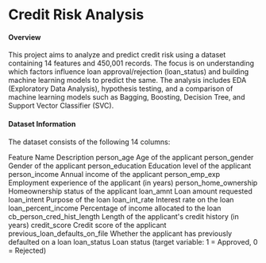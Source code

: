 # Credit Risk Analysis
#### Overview
This project aims to analyze and predict credit risk using a dataset containing 14 features and 450,001 records. The focus is on understanding which factors influence loan approval/rejection (loan_status) and building machine learning models to predict the same. The analysis includes EDA (Exploratory Data Analysis), hypothesis testing, and a comparison of machine learning models such as Bagging, Boosting, Decision Tree, and Support Vector Classifier (SVC).

#### Dataset Information
The dataset consists of the following 14 columns:

Feature Name	Description
person_age	Age of the applicant
person_gender	Gender of the applicant
person_education	Education level of the applicant
person_income	Annual income of the applicant
person_emp_exp	Employment experience of the applicant (in years)
person_home_ownership	Homeownership status of the applicant
loan_amnt	Loan amount requested
loan_intent	Purpose of the loan
loan_int_rate	Interest rate on the loan
loan_percent_income	Percentage of income allocated to the loan
cb_person_cred_hist_length	Length of the applicant's credit history (in years)
credit_score	Credit score of the applicant
previous_loan_defaults_on_file	Whether the applicant has previously defaulted on a loan
loan_status	Loan status (target variable: 1 = Approved, 0 = Rejected)
